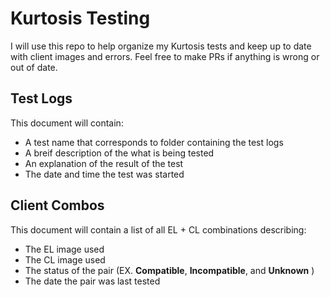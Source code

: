 # Kurtosis Testing
I will use this repo to help organize my Kurtosis tests and keep up to date with client images and errors. Feel free to make PRs if anything is wrong or out of date.
## Test Logs
This document will contain:
* A test name that corresponds to folder containing the test logs
* A breif description of the what is being tested
* An explanation of the result of the test
* The date and time the test was started
## Client Combos
This document will contain a list of all EL + CL combinations describing:
* The EL image used
* The CL image used
* The status of the pair (EX. **Compatible**, **Incompatible**, and **Unknown** )
* The date the pair was last tested